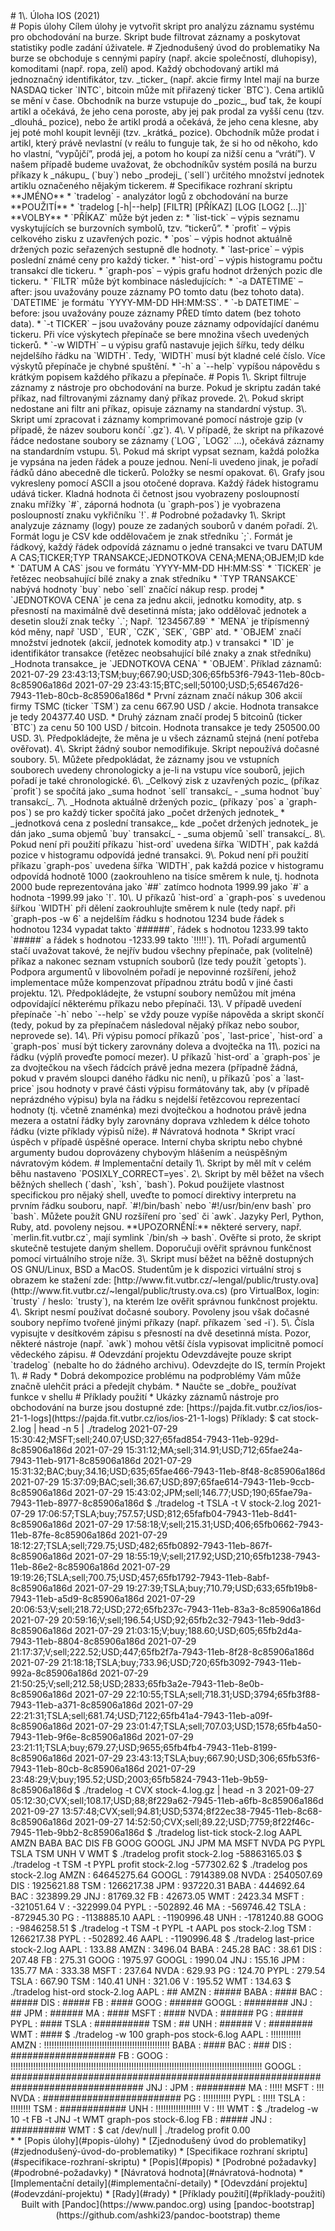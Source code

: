 <div class="container"># 1\. Úloha IOS (2021)

<div class="row">

<div class="col-xl-10"># Popis úlohy Cílem úlohy je vytvořit skript pro analýzu záznamu systému pro obchodování na burze. Skript bude filtrovat záznamy a poskytovat statistiky podle zadání úživatele. # Zjednodušený úvod do problematiky Na burze se obchoduje s cennými papíry (např. akcie společností, dluhopisy), komoditami (např. ropa, zelí) apod. Každý obchodovaný artikl má jednoznačný identifikátor, tzv. _ticker_ (např. akcie firmy Intel mají na burze NASDAQ ticker `INTC`, bitcoin může mít přiřazený ticker `BTC`). Cena artiklů se mění v čase. Obchodník na burze vstupuje do _pozic_, buď tak, že koupí artikl a očekává, že jeho cena poroste, aby jej pak prodal za vyšší cenu (tzv. _dlouhá_ pozice), nebo že artikl prodá a očekává, že jeho cena klesne, aby jej poté mohl koupit levněji (tzv. _krátká_ pozice). Obchodník může prodat i artikl, který právě nevlastní (v reálu to funguje tak, že si ho od někoho, kdo ho vlastní, “vypůjčí”, prodá jej, a potom ho koupí za nižší cenu a “vrátí”). V našem případě budeme uvažovat, že obchodníkův systém posílá na burzu příkazy k _nákupu_ (`buy`) nebo _prodeji_ (`sell`) určitého množství jednotek artiklu označeného nějakým tickerem. # Specifikace rozhraní skriptu **JMÉNO** * `tradelog` - analyzátor logů z obchodování na burze **POUŽITÍ** * `tradelog [-h|--help] [FILTR] [PŘÍKAZ] [LOG [LOG2 [...]]` **VOLBY** * `PŘÍKAZ` může být jeden z: * `list-tick` – výpis seznamu vyskytujících se burzovních symbolů, tzv. “tickerů”. * `profit` – výpis celkového zisku z uzavřených pozic. * `pos` – výpis hodnot aktuálně držených pozic seřazených sestupně dle hodnoty. * `last-price` – výpis poslední známé ceny pro každý ticker. * `hist-ord` – výpis histogramu počtu transakcí dle tickeru. * `graph-pos` – výpis grafu hodnot držených pozic dle tickeru. * `FILTR` může být kombinace následujících: * `-a DATETIME` – after: jsou uvažovány pouze záznamy PO tomto datu (bez tohoto data). `DATETIME` je formátu `YYYY-MM-DD HH:MM:SS`. * `-b DATETIME` – before: jsou uvažovány pouze záznamy PŘED tímto datem (bez tohoto data). * `-t TICKER` – jsou uvažovány pouze záznamy odpovídající danému tickeru. Při více výskytech přepínače se bere množina všech uvedených tickerů. * `-w WIDTH` – u výpisu grafů nastavuje jejich šířku, tedy délku nejdelšího řádku na `WIDTH`. Tedy, `WIDTH` musí být kladné celé číslo. Více výskytů přepínače je chybné spuštění. * `-h` a `--help` vypíšou nápovědu s krátkým popisem každého příkazu a přepínače. # Popis 1\. Skript filtruje záznamy z nástroje pro obchodování na burze. Pokud je skriptu zadán také příkaz, nad filtrovanými záznamy daný příkaz provede. 2\. Pokud skript nedostane ani filtr ani příkaz, opisuje záznamy na standardní výstup. 3\. Skript umí zpracovat i záznamy komprimované pomocí nástroje gzip (v případě, že název souboru končí `.gz`). 4\. V případě, že skript na příkazové řádce nedostane soubory se záznamy (`LOG`, `LOG2` …), očekává záznamy na standardním vstupu. 5\. Pokud má skript vypsat seznam, každá položka je vypsána na jeden řádek a pouze jednou. Není-li uvedeno jinak, je pořadí řádků dáno abecedně dle tickerů. Položky se nesmí opakovat. 6\. Grafy jsou vykresleny pomocí ASCII a jsou otočené doprava. Každý řádek histogramu udává ticker. Kladná hodnota či četnost jsou vyobrazeny posloupností znaku mřížky `#`, záporná hodnota (u `graph-pos`) je vyobrazena posloupností znaku vykřičníku `!`. # Podrobné požadavky 1\. Skript analyzuje záznamy (logy) pouze ze zadaných souborů v daném pořadí. 2\. Formát logu je CSV kde oddělovačem je znak středníku `;`. Formát je řádkový, každý řádek odpovídá záznamu o jedné transakci ve tvaru DATUM A CAS;TICKER;TYP TRANSAKCE;JEDNOTKOVA CENA;MENA;OBJEM;ID kde * `DATUM A CAS` jsou ve formátu `YYYY-MM-DD HH:MM:SS` * `TICKER` je řetězec neobsahující bílé znaky a znak středníku * `TYP TRANSAKCE` nabývá hodnoty `buy` nebo `sell` značící nákup resp. prodej * `JEDNOTKOVA CENA` je cena za jednu akcii, jednotku komodity, atp. s přesností na maximálně dvě desetinná místa; jako oddělovač jednotek a desetin slouží znak tečky `.`; Např. `1234567.89` * `MENA` je třípísmenný kód měny, např `USD`, `EUR`, `CZK`, `SEK`, `GBP` atd. * `OBJEM` značí množství jednotek (akcií, jednotek komodity atp.) v transakci * `ID` je identifikátor transakce (řetězec neobsahující bílé znaky a znak středníku) _Hodnota transakce_ je `JEDNOTKOVA CENA` * `OBJEM`. Příklad záznamů: 2021-07-29 23:43:13;TSM;buy;667.90;USD;306;65fb53f6-7943-11eb-80cb-8c85906a186d 2021-07-29 23:43:15;BTC;sell;50100;USD;5;65467d26-7943-11eb-80cb-8c85906a186d * První záznam značí nákup 306 akcií firmy TSMC (ticker `TSM`) za cenu 667.90 USD / akcie. Hodnota transakce je tedy 204377.40 USD. * Druhý záznam značí prodej 5 bitcoinů (ticker `BTC`) za cenu 50 100 USD / bitcoin. Hodnota transakce je tedy 250500.00 USD. 3\. Předpokládejte, že měna je u všech záznamů stejná (není potřeba ověřovat). 4\. Skript žádný soubor nemodifikuje. Skript nepoužívá dočasné soubory. 5\. Můžete předpokládat, že záznamy jsou ve vstupních souborech uvedeny chronologicky a je-li na vstupu více souborů, jejich pořadí je také chronologické. 6\. _Celkový zisk z uzavřených pozic_ (příkaz `profit`) se spočítá jako _suma hodnot `sell` transakcí_ - _suma hodnot `buy` transakcí_. 7\. _Hodnota aktuálně držených pozic_ (příkazy `pos` a `graph-pos`) se pro každý ticker spočítá jako _počet držených jednotek_ * _jednotková cena z poslední transakce,_ kde _počet držených jednotek_ je dán jako _suma objemů `buy` transakcí_ - _suma objemů `sell` transakcí_. 8\. Pokud není při použití příkazu `hist-ord` uvedena šířka `WIDTH`, pak každá pozice v histogramu odpovídá jedné transakci. 9\. Pokud není při použití příkazu `graph-pos` uvedena šířka `WIDTH`, pak každá pozice v histogramu odpovídá hodnotě 1000 (zaokrouhleno na tisíce směrem k nule, tj. hodnota 2000 bude reprezentována jako `##` zatímco hodnota 1999.99 jako `#` a hodnota -1999.99 jako `!`. 10\. U příkazů `hist-ord` a `graph-pos` s uvedenou šířkou `WIDTH` při dělení zaokrouhlujte směrem k nule (tedy např. při `graph-pos -w 6` a nejdelším řádku s hodnotou 1234 bude řádek s hodnotou 1234 vypadat takto `######`, řádek s hodnotou 1233.99 takto `#####` a řádek s hodnotou -1233.99 takto `!!!!!`). 11\. Pořadí argumentů stačí uvažovat takové, že nejřív budou všechny přepínače, pak (volitelně) příkaz a nakonec seznam vstupních souborů (lze tedy použít `getopts`). Podpora argumentů v libovolném pořadí je nepovinné rozšíření, jehož implementace může kompenzovat případnou ztrátu bodů v jiné časti projektu. 12\. Předpokládejte, že vstupní soubory nemůžou mít jména odpovídající některému příkazu nebo přepínači. 13\. V případě uvedení přepínače `-h` nebo `--help` se vždy pouze vypíše nápověda a skript skončí (tedy, pokud by za přepínačem následoval nějaký příkaz nebo soubor, neprovede se). 14\. Při výpisu pomocí příkazů `pos`, `last-price`, `hist-ord` a `graph-pos` musí být tickery zarovnány doleva a dvojtečka na 11\. pozici na řádku (výplň proveďte pomocí mezer). U příkazů `hist-ord` a `graph-pos` je za dvojtečkou na všech řádcích právě jedna mezera (případně žádná, pokud v pravém sloupci daného řádku nic není), u příkazů `pos` a `last-price` jsou hodnoty v pravé části výpisu formátovány tak, aby (v případě neprázdného výpisu) byla na řádku s nejdelší řetězcovou reprezentací hodnoty (tj. včetně znaménka) mezi dvojtečkou a hodnotou právě jedna mezera a ostatní řádky byly zarovnány doprava vzhledem k délce tohoto řádku (vizte příklady výpisů níže). # Návratová hodnota * Skript vrací úspěch v případě úspěšné operace. Interní chyba skriptu nebo chybné argumenty budou doprovázeny chybovým hlášením a neúspěšným návratovým kódem. # Implementační detaily 1\. Skript by měl mít v celém běhu nastaveno `POSIXLY_CORRECT=yes`. 2\. Skript by měl běžet na všech běžných shellech (`dash`, `ksh`, `bash`). Pokud použijete vlastnost specifickou pro nějaký shell, uveďte to pomocí direktivy interpretu na prvním řádku souboru, např. `#!/bin/bash` nebo `#!/usr/bin/env bash` pro `bash`. Můžete použít GNU rozšíření pro `sed` či `awk`. Jazyky Perl, Python, Ruby, atd. povoleny nejsou. **UPOZORNĚNÍ:** některé servery, např. `merlin.fit.vutbr.cz`, mají symlink `/bin/sh -> bash`. Ověřte si proto, že skript skutečně testujete daným shellem. Doporučuji ověřit správnou funkčnost pomocí virtuálního stroje níže. 3\. Skript musí běžet na běžně dostupných OS GNU/Linux, BSD a MacOS. Studentům je k dispozici virtuální stroj s obrazem ke stažení zde: [http://www.fit.vutbr.cz/~lengal/public/trusty.ova](http://www.fit.vutbr.cz/~lengal/public/trusty.ova.cs) (pro VirtualBox, login: `trusty` / heslo: `trusty`), na kterém lze ověřit správnou funkčnost projektu. 4\. Skript nesmí používat dočasné soubory. Povoleny jsou však dočasné soubory nepřímo tvořené jinými příkazy (např. příkazem `sed -i`). 5\. Čísla vypisujte v desítkovém zápisu s přesností na dvě desetinná místa. Pozor, některé nástroje (např. `awk`) mohou větší čísla vypisovat implicitně pomocí vědeckého zápisu. # Odevzdání projektu Odevzdávejte pouze skript `tradelog` (nebalte ho do žádného archivu). Odevzdejte do IS, termín Projekt 1\. # Rady * Dobrá dekompozice problému na podproblémy Vám může značně ulehčit práci a předejít chybám. * Naučte se _dobře_ používat funkce v shellu # Příklady použití * Ukázky záznamů nástroje pro obchodování na burze jsou dostupné zde: [https://pajda.fit.vutbr.cz/ios/ios-21-1-logs](https://pajda.fit.vutbr.cz/ios/ios-21-1-logs) Příklady: $ cat stock-2.log | head -n 5 | ./tradelog 2021-07-29 15:30:42;MSFT;sell;240.07;USD;327;65fad854-7943-11eb-929d-8c85906a186d 2021-07-29 15:31:12;MA;sell;314.91;USD;712;65fae24a-7943-11eb-9171-8c85906a186d 2021-07-29 15:31:32;BAC;buy;34.16;USD;635;65fae466-7943-11eb-8f48-8c85906a186d 2021-07-29 15:37:09;BAC;sell;36.67;USD;897;65fae614-7943-11eb-9ccb-8c85906a186d 2021-07-29 15:43:02;JPM;sell;146.77;USD;190;65fae79a-7943-11eb-8977-8c85906a186d $ ./tradelog -t TSLA -t V stock-2.log 2021-07-29 17:06:57;TSLA;buy;757.57;USD;812;65fafb04-7943-11eb-8d41-8c85906a186d 2021-07-29 17:58:18;V;sell;215.31;USD;406;65fb0662-7943-11eb-87fe-8c85906a186d 2021-07-29 18:12:27;TSLA;sell;729.75;USD;482;65fb0892-7943-11eb-867f-8c85906a186d 2021-07-29 18:55:19;V;sell;217.92;USD;210;65fb1238-7943-11eb-86e2-8c85906a186d 2021-07-29 19:19:26;TSLA;sell;700.75;USD;457;65fb1792-7943-11eb-8abf-8c85906a186d 2021-07-29 19:27:39;TSLA;buy;710.79;USD;633;65fb19b8-7943-11eb-a5d9-8c85906a186d 2021-07-29 20:06:53;V;sell;218.72;USD;272;65fb237c-7943-11eb-83a3-8c85906a186d 2021-07-29 20:59:16;V;sell;196.54;USD;92;65fb2c32-7943-11eb-9dd3-8c85906a186d 2021-07-29 21:03:15;V;buy;188.60;USD;605;65fb2d4a-7943-11eb-8804-8c85906a186d 2021-07-29 21:17:37;V;sell;222.52;USD;447;65fb2f7a-7943-11eb-8f28-8c85906a186d 2021-07-29 21:18:18;TSLA;buy;733.96;USD;720;65fb3092-7943-11eb-992a-8c85906a186d 2021-07-29 21:50:25;V;sell;212.58;USD;2833;65fb3a2e-7943-11eb-8e0b-8c85906a186d 2021-07-29 22:10:55;TSLA;sell;718.31;USD;3794;65fb3f88-7943-11eb-a371-8c85906a186d 2021-07-29 22:21:31;TSLA;sell;681.74;USD;7122;65fb41a4-7943-11eb-a09f-8c85906a186d 2021-07-29 23:01:47;TSLA;sell;707.03;USD;1578;65fb4a50-7943-11eb-9f6e-8c85906a186d 2021-07-29 23:21:11;TSLA;buy;679.27;USD;9655;65fb4fb4-7943-11eb-8199-8c85906a186d 2021-07-29 23:43:13;TSLA;buy;667.90;USD;306;65fb53f6-7943-11eb-80cb-8c85906a186d 2021-07-29 23:48:29;V;buy;195.52;USD;2003;65fb5824-7943-11eb-9b59-8c85906a186d $ ./tradelog -t CVX stock-4.log.gz | head -n 3 2021-09-27 05:12:30;CVX;sell;108.17;USD;88;8f229a62-7945-11eb-a6fb-8c85906a186d 2021-09-27 13:57:48;CVX;sell;94.81;USD;5374;8f22ec38-7945-11eb-8c68-8c85906a186d 2021-09-27 14:52:50;CVX;sell;89.22;USD;7759;8f22f46c-7945-11eb-9bb2-8c85906a186d $ ./tradelog list-tick stock-2.log AAPL AMZN BABA BAC DIS FB GOOG GOOGL JNJ JPM MA MSFT NVDA PG PYPL TSLA TSM UNH V WMT $ ./tradelog profit stock-2.log -58863165.03 $ ./tradelog -t TSM -t PYPL profit stock-2.log -577302.62 $ ./tradelog pos stock-2.log AMZN : 64645275.64 GOOGL : 7914389.08 NVDA : 2540507.69 DIS : 1925621.88 TSM : 1266217.38 JPM : 937220.31 BABA : 444692.64 BAC : 323899.29 JNJ : 81769.32 FB : 42673.05 WMT : 2423.34 MSFT : -321051.64 V : -322999.04 PYPL : -502892.46 MA : -569746.42 TSLA : -872945.30 PG : -1138885.10 AAPL : -1190996.48 UNH : -1781240.88 GOOG : -9846258.51 $ ./tradelog -t TSM -t PYPL -t AAPL pos stock-2.log TSM : 1266217.38 PYPL : -502892.46 AAPL : -1190996.48 $ ./tradelog last-price stock-2.log AAPL : 133.88 AMZN : 3496.04 BABA : 245.28 BAC : 38.61 DIS : 207.48 FB : 275.31 GOOG : 1975.97 GOOGL : 1990.04 JNJ : 155.16 JPM : 135.77 MA : 333.38 MSFT : 237.64 NVDA : 629.93 PG : 124.70 PYPL : 279.54 TSLA : 667.90 TSM : 140.41 UNH : 321.06 V : 195.52 WMT : 134.63 $ ./tradelog hist-ord stock-2.log AAPL : ## AMZN : ##### BABA : #### BAC : ##### DIS : ##### FB : #### GOOG : ###### GOOGL : ######## JNJ : ## JPM : ###### MA : #### MSFT : #### NVDA : ###### PG : ##### PYPL : #### TSLA : ########## TSM : ## UNH : ###### V : ######## WMT : #### $ ./tradelog -w 100 graph-pos stock-6.log AAPL : !!!!!!!!!!!! AMZN : !!!!!!!!!!!!!!!!!!!!!!!!!!!!!!!!!!!!!!!!!!!!!!!!!! BABA : #### BAC : ### DIS : ################### FB : GOOG : !!!!!!!!!!!!!!!!!!!!!!!!!!!!!!!!!!!!!!!!!!!!!!!!!!!!!!!!!!!!!!!!!!!!!!!!!!!!!!!!!!!!!!!!!!!!!!!!!!!! GOOGL : ################################################################################ JNJ : JPM : ######### MA : !!!!! MSFT : !!! NVDA : ######################### PG : !!!!!!!!!!! PYPL : !!!!! TSLA : !!!!!!!! TSM : ############ UNH : !!!!!!!!!!!!!!!!!! V : !!! WMT : $ ./tradelog -w 10 -t FB -t JNJ -t WMT graph-pos stock-6.log FB : ##### JNJ : ########## WMT : $ cat /dev/null | ./tradelog profit 0.00</div>

<div class="d-none d-xl-block col-xl-2 bd-toc">* * [Popis úlohy](#popis-úlohy) * [Zjednodušený úvod do problematiky](#zjednodušený-úvod-do-problematiky) * [Specifikace rozhraní skriptu](#specifikace-rozhraní-skriptu) * [Popis](#popis) * [Podrobné požadavky](#podrobné-požadavky) * [Návratová hodnota](#návratová-hodnota) * [Implementační detaily](#implementační-detaily) * [Odevzdání projektu](#odevzdání-projektu) * [Rady](#rady) * [Příklady použití](#příklady-použití)</div>

</div>

</div>

<footer class="footer text-muted">

<div align="center">Built with [Pandoc](https://www.pandoc.org) using [pandoc-bootstrap](https://github.com/ashki23/pandoc-bootstrap) theme</div>

</footer>

<script>/* Bootstrap styles to tables */ function bootstrapStylePandocTables() { $('tr.header').parent('thead').parent('table').addClass('table table-condensed'); } $(document).ready(function () { bootstrapStylePandocTables(); }); /* Adjust the height when click the toc */ var shiftWindow = function() { scrollBy(0, -60) }; window.addEventListener("hashchange", shiftWindow); function load() { if (window.location.hash) shiftWindow(); }</script>
